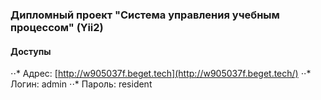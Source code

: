 ### Дипломный проект "Система управления учебным процессом" (Yii2)
#### Доступы
⋅⋅* Адрес: [http://w905037f.beget.tech](http://w905037f.beget.tech/)
⋅⋅* Логин: admin
⋅⋅* Пароль: resident



